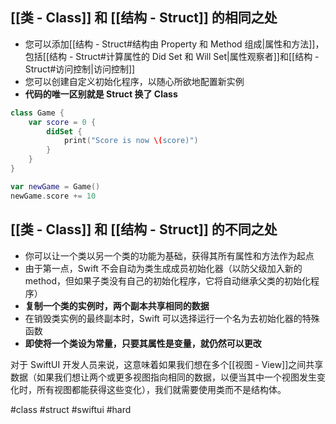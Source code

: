 ## [[类 - Class]] 和 [[结构 - Struct]] 的相同之处

- 您可以添加[[结构 - Struct#结构由 Property 和 Method 组成|属性和方法]]，包括[[结构 - Struct#计算属性的 Did Set 和 Will Set|属性观察者]]和[[结构 - Struct#访问控制|访问控制]]
- 您可以创建自定义初始化程序，以随心所欲地配置新实例
- **代码的唯一区别就是 Struct 换了 Class**

```swift
class Game {
    var score = 0 {
        didSet {
            print("Score is now \(score)")
        }
    }
}

var newGame = Game()
newGame.score += 10
```

## [[类 - Class]] 和 [[结构 - Struct]] 的不同之处

- 你可以让一个类以另一个类的功能为基础，获得其所有属性和方法作为起点
- 由于第一点，Swift 不会自动为类生成成员初始化器（以防父级加入新的 method，但如果子类没有自己的初始化程序，它将自动继承父类的初始化程序）
- **复制一个类的实例时，两个副本共享相同的数据**
- 在销毁类实例的最终副本时，Swift 可以选择运行一个名为去初始化器的特殊函数
- **即使将一个类设为常量，只要其属性是变量，就仍然可以更改**

对于 SwiftUI 开发人员来说，这意味着如果我们想在多个[[视图 - View]]之间共享数据（如果我们想让两个或更多视图指向相同的数据，以便当其中一个视图发生变化时，所有视图都能获得这些变化），我们就需要使用类而不是结构体。

#class #struct #swiftui #hard 